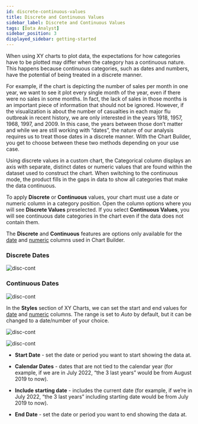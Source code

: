 ```yaml
---
id: discrete-continuous-values
title: Discrete and Continuous Values
sidebar_label: Discrete and Continuous Values
tags: [Data Analyst]
sidebar_position: 3
displayed_sidebar: getting-started
---
```


<div style={{textAlign: "justify"}}>

When using XY charts to plot data, the expectations for how categories have to be plotted may differ when the category has a continuous nature. This happens because continuous categories, such as dates and numbers, have the potential of being treated in a discrete manner.

For example, if the chart is depicting the number of sales per month in one year, we want to see it plot every single month of the year, even if there were no sales in some months. In fact, the lack of sales in those months is an important piece of information that should not be ignored. However, if the visualization is about the number of casualties in each major flu outbreak in recent history, we are only interested in the years 1918, 1957, 1968, 1997, and 2009. In this case, the years between those don’t matter and while we are still working with “dates”, the nature of our analysis requires us to treat those dates in a discrete manner.
With the Chart Builder, you get to choose between these two methods depending on your use case.

Using discrete values in a custom chart, the Categorical column displays an axis with separate, distinct dates or numeric values that are found within the dataset used to construct the chart. When switching to the continuous mode, the product fills in the gaps in data to show all categories that make the data continuous.

To apply **Discrete** or **Continuous** values, your chart must use a date or numeric column in a category position. Open the column options where you will see **Discrete Values** preselected. If you select **Continuous Values**, you will see continuous date categories in the chart even if the data does not contain them.

The **Discrete** and **Continuous** features are options only available for the <u>date</u> and <u>numeric</u> columns used in Chart Builder. 

### Discrete Dates
![disc-cont](https://s3.amazonaws.com/cdn.qrvey.com/documentation_assets/ui-docs/chart-builder/disc-cont-values/discrete.png#thumbnail)

 

### Continuous Dates

![disc-cont](https://s3.amazonaws.com/cdn.qrvey.com/documentation_assets/ui-docs/chart-builder/disc-cont-values/continuous.png#thumbnail)



In the **Styles** section of XY Charts, we can set the start and end values for <u>date</u> and <u>numeric</u> columns.
The range is set to *Auto* by default, but it can be changed to a date/number of your choice.


![disc-cont](https://s3.amazonaws.com/cdn.qrvey.com/documentation_assets/ui-docs/chart-builder/disc-cont-values/date-num1.png#thumbnail) 


![disc-cont](https://s3.amazonaws.com/cdn.qrvey.com/documentation_assets/ui-docs/chart-builder/disc-cont-values/date-num2.png#thumbnail) 



* **Start Date** - set the date or period you want to start showing the data at.

* **Calendar Dates** - dates that are not tied to the calendar year (for example, if we are in July 2022, “the 3 last years” would be from August 2019 to now).

* **Include starting date** - includes the current date (for example, if we’re in July 2022, “the 3 last years” including starting date would be from July 2019 to now).

* **End Date** - set the date or period you want to end showing the data at. 


</div>